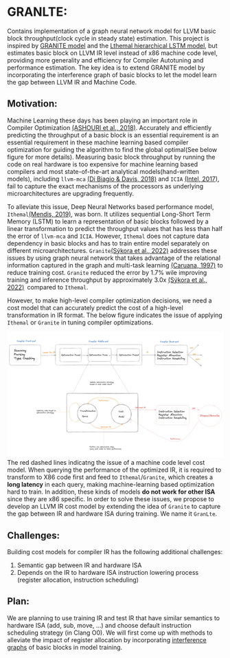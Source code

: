 # GRANLTE: 

Contains implementation of a graph neural network model for LLVM basic block throughput(clock cycle in steady state) estimation. This project is inspired by [GRANITE model](https://arxiv.org/abs/2210.03894) and the [Lthemal hierarchical LSTM model](https://arxiv.org/abs/1808.07412), but estimates basic block on LLVM IR level instead of x86 machine code level, providing more generality and efficiency for Compiler Autotuning and performance estimation. The key idea is to extend GRANITE model by incorporating the interference graph of basic blocks to let the model learn the gap between LLVM IR and Machine Code.

## Motivation:
Machine Learning these days has been playing an important role in Compiler Optimization [(ASHOURI et al., 2018)](https://arxiv.org/abs/1801.04405). Accurately and efficiently predicting the throughput of a basic block is an essential requirement is an essential requirement in these machine learning based compiler optimization for guiding the algorithm to find the global optimal(See below figure for more details). Measuring basic block throughput by running the code on real hardware is too expensive for machine learning based compilers and most state-of-the-art analytical models(hand-written models), including `llvm-mca` [(Di Biagio & Davis, 2018)](https://llvm.org/docs/CommandGuide/llvm-mca.html) and `ICIA` [(Intel, 2017)](https://www.intel.com/content/www/us/en/developer/articles/tool/architecture-code-analyzer.html), fail to capture the exact mechanisms of the processors as underlying microarchitectures are upgrading frequently.

To alleviate this issue, Deep Neural Networks based performance model, `Ithemal`[(Mendis, 2019)](https://arxiv.org/abs/1808.07412), was born. It utilizes sequential Long-Short Term Memory (LSTM) to learn a representation of basic blocks followed by a linear transformation
to predict the throughput values that has less than half the error of `llvm-mca` and `ICIA`. However, `Ithemal` does not capture data dependency in basic blocks and has to train entire model separately on different microarchitectures. `Granite`[(Sýkora et al., 2022)](https://ieeexplore.ieee.org/document/9975403) addresses these issues by using graph neural network that takes advantage of the relational information captured in the graph and multi-task learning [(Caruana, 1997)](https://link.springer.com/article/10.1023/A:1007379606734) to reduce training cost. `Granite` reduced the error by 1.7% wile improving training and inference throughput by approximately 3.0x [(Sýkora et al., 2022)](https://ieeexplore.ieee.org/document/9975403) compared to `Ithemal`.

However, to make high-level compiler optimization decisions, we need a cost model that can
accurately predict the cost of a high-level transformation in IR format. The below figure indicates the issue of applying `Ithemal` or `Granite` in tuning compiler optimizations.

![image](AutotuningBigPicture.png "Figure1")
The red dashed lines indicatng the issue of a machine code level cost model. When querying the performance of the optimized IR, it is required to transform to X86 code first and feed to `Ithemal`/`Granite`, which creates a **long latency** in each query, making machine-learning based optimization hard to train. In addition, these kinds of models **do not work for other ISA** since they are x86 specific. In order to solve these issues, we propose to develop an LLVM IR cost model by extending the idea of `Granite` to capture the gap between IR and hardware ISA during training. We name it `GranLte`.

## Challenges:
Building cost models for compiler IR has the following additional challenges:
1. Semantic gap between IR and hardware ISA
2. Depends on the IR to hardware ISA instruction lowering process (register allocation, instruction scheduling)

## Plan:
We are planning to use training IR and test IR that have similar semantics to hardware ISA (add, sub, move, ...) and choose default instruction scheduling strategy (in Clang O0). We will first come up with methods to alleviate the impact of register allocation by incorporating [interference graphs](https://www.google.com/search?q=what+is+interference+graph+in+register+allocation&sca_esv=564243185&ei=yYb-ZPLpCuOgqtsPv8-l4AI&ved=0ahUKEwiy8qyhzKGBAxVjkGoFHb9nCSwQ4dUDCBA&uact=5&oq=what+is+interference+graph+in+register+allocation&gs_lp=Egxnd3Mtd2l6LXNlcnAaAhgDIjF3aGF0IGlzIGludGVyZmVyZW5jZSBncmFwaCBpbiByZWdpc3RlciBhbGxvY2F0aW9uMgsQIRgWGB4YHRiLA0iUHlD2AViiHHABeAGQAQCYAdgBoAHEF6oBBjQuMTguMbgBA8gBAPgBAcICChAAGEcY1gQYsAPCAggQABgWGB4YD8ICCBAAGIoFGIYDwgIFECEYqwLCAggQIRgWGB4YHcICBRAhGKABwgIIECEYoAEYiwPCAggQIRirAhiLA8ICDRAhGBYYHhgPGB0YiwPiAwQYACBBiAYBkAYG&sclient=gws-wiz-serp) of basic blocks in model training.